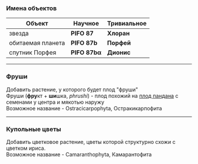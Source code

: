 ### Имена объектов
| Объект            | Научное             | Тривиальное |
| ----------------- | ------------------- | ----------- |
| звезда            | **PIFO 87**         | **Хлоран**  |
| обитаемая планета | **PIFO 87b**        | **Порфей**  |
| спутник Порфея    | **PIFO 87b&alpha;** | **Дионис**  |

---
### Фруши

Добавить растение, у которого будет плод "фруши"  
Фруши (**фру**кт + **ши**шка, *phrushi*) - плод похожий на [плод пандана](https://commons.wikimedia.org/wiki/File:MV-exot-fruit.jpg#/media/File:MV-exot-fruit.jpg "Ссылка на картинку в вики") с семенами у центра и мякотью наружу  
Возможное название - Ostracicarpophyta, Остракикарпофита

---
### Купольные цветы

Добавить цветковое растение, цветы которой структурно схожи с цветком ириса.  
Возможное название - Camaranthophyta, Камарантофита
